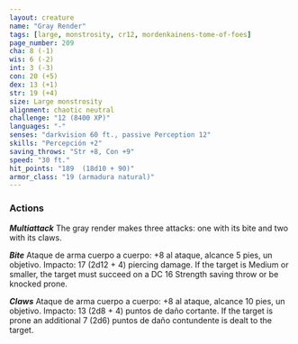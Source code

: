 ```yaml
---
layout: creature
name: "Gray Render"
tags: [large, monstrosity, cr12, mordenkainens-tome-of-foes]
page_number: 209
cha: 8 (-1)
wis: 6 (-2)
int: 3 (-3)
con: 20 (+5)
dex: 13 (+1)
str: 19 (+4)
size: Large monstrosity
alignment: chaotic neutral
challenge: "12 (8400 XP)"
languages: "-"
senses: "darkvision 60 ft., passive Perception 12"
skills: "Percepción +2"
saving_throws: "Str +8, Con +9"
speed: "30 ft."
hit_points: "189  (18d10 + 90)"
armor_class: "19 (armadura natural)"
---
```


### Actions

***Multiattack*** The gray render makes three attacks: one with its bite and two with its claws.

***Bite*** Ataque de arma cuerpo a cuerpo: +8 al ataque, alcance 5 pies, un objetivo. Impacto: 17 (2d12 + 4) piercing damage. If the target is Medium or smaller, the target must succeed on a DC 16 Strength saving throw or be knocked prone.

***Claws*** Ataque de arma cuerpo a cuerpo: +8 al ataque, alcance 10 pies, un objetivo. Impacto: 13 (2d8 + 4) puntos de daño cortante. If the target is prone an additional 7 (2d6) puntos de daño contundente is dealt to the target.